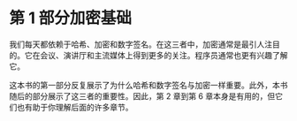 # 第 1 部分加密基础

我们每天都依赖于哈希、加密和数字签名。在这三者中，加密通常是最引人注目的。它在会议、演讲厅和主流媒体上得到更多的关注。程序员通常也更有兴趣了解它。

这本书的第一部分反复展示了为什么哈希和数字签名与加密一样重要。此外，本书随后的部分展示了这三者的重要性。因此，第 2 章到第 6 章本身是有用的，但它们也有助于你理解后面的许多章节。